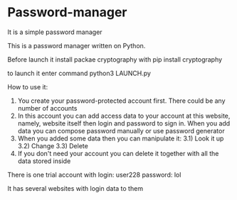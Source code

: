 # Password-manager
It is a simple password manager

This is a password manager written on Python.

Before launch it install packae cryptography with pip install cryptography

to launch it enter command python3 LAUNCH.py

How to use it:
1) You create your password-protected account first. There could be any number of accounts
2) In this account you can add access data to your account at this website, namely, website itself then login and password to sign in. When you add data you can compose password manually or use password generator
3) When you added some data then you can manipulate it:
  3.1) Look it up
  3.2) Change
  3.3) Delete
 4) If you don't need your account you can delete it together with all the data stored inside

There is one trial account with
login: user228
password: lol

It has several websites with login data to them
